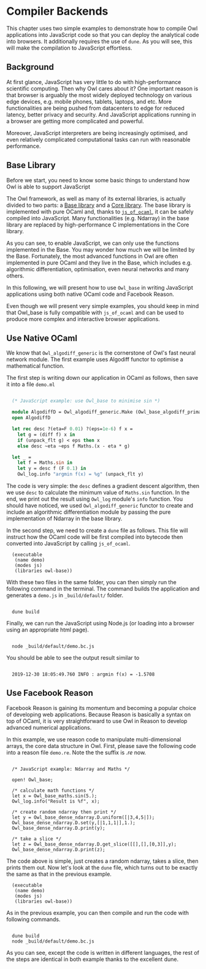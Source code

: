 # Compiler Backends

This chapter uses two simple examples to demonstrate how to compile Owl applications into JavaScript code so that you can deploy the analytical code into browsers. It additionally requires the use of `dune`. As you will see, this will make the compilation to JavaScript effortless.

## Background

At first glance, JavaScript has very little to do with high-performance scientific computing. Then why Owl cares about it? One important reason is that browser is arguably the most widely deployed technology on various edge devices, e.g. mobile phones, tablets, laptops, and etc. More functionalities are being pushed from datacenters to edge for reduced latency, better privacy and security. And JavaScript applications running in a browser are getting more complicated and powerful.

Moreover, JavaScript interpreters are being increasingly optimised, and even relatively complicated computational tasks can run with reasonable performance.

## Base Library

Before we start, you need to know some basic things to understand how Owl is able to support JavaScript

The Owl framework, as well as many of its external libraries, is actually divided to two parts: a [Base library](https://github.com/owlbarn/owl/tree/master/src/base) and a [Core library](https://github.com/owlbarn/owl/tree/master/src/owl). The base library is implemented with pure OCaml and, thanks to [`js_of_ocaml`](https://ocsigen.org/js_of_ocaml/), it can be safely compiled into JavaScript. Many functionalities (e.g. Ndarray) in the base library are replaced by high-performance C implementations in the Core library.

As you can see, to enable JavaScript, we can only use the functions implemented in the Base. You may wonder how much we will be limited by the Base. Fortunately, the most advanced functions in Owl are often implemented in pure OCaml and they live in the Base, which includes e.g. algorithmic differentiation, optimisation, even neural networks and many others.

In this following, we will present how to use `Owl_base` in writing JavaScript applications using both native OCaml code and Facebook Reason.

Even though we will present very simple examples, you should keep in mind that Owl_base is fully compatible with `js_of_ocaml` and can be used to produce more complex and interactive browser applications.

## Use Native OCaml

We know that `Owl_algodiff_generic` is the cornerstone of Owl's fast neural network module. The first example uses Algodiff functor to optimise a mathematical function.

The first step is writing down our application in OCaml as follows, then save it into a file `demo.ml`

```ocaml

  (* JavaScript example: use Owl_base to minimise sin *)

  module AlgodiffD = Owl_algodiff_generic.Make (Owl_base_algodiff_primal_ops.D)
  open AlgodiffD

  let rec desc ?(eta=F 0.01) ?(eps=1e-6) f x =
    let g = (diff f) x in
    if (unpack_flt g) < eps then x
    else desc ~eta ~eps f Maths.(x - eta * g)

  let _ =
    let f = Maths.sin in
    let y = desc f (F 0.1) in
    Owl_log.info "argmin f(x) = %g" (unpack_flt y)

```

The code is very simple: the `desc` defines a gradient descent algorithm, then we use `desc` to calculate the minimum value of `Maths.sin` function. In the end, we print out the result using `Owl_log` module's `info` function. You should have noticed, we used `Owl_algodiff_generic` functor to create and include an algorithmic differentiation module by passing the pure implementation of Ndarray in the base library.

In the second step, we need to create a `dune` file as follows. This file will instruct how the OCaml code will be first compiled into bytecode then converted into JavaScript by calling `js_of_ocaml`.


```shell
  (executable
   (name demo)
   (modes js)
   (libraries owl-base))
```

With these two files in the same folder, you can then simply run the following command in the terminal. The command builds the application and generates a `demo.js` in `_build/default/` folder.


```shell

  dune build

```

Finally, we can run the JavaScript using Node.js (or loading into a browser using an appropriate html page).

```shell

  node _build/default/demo.bc.js

```

You should be able to see the output result similar to 

```shell

  2019-12-30 18:05:49.760 INFO : argmin f(x) = -1.5708

```


## Use Facebook Reason

Facebook Reason is gaining its momentum and becoming a popular choice of developing web applications. Because Reason is basically a syntax on top of OCaml, it is very straightforward to use Owl in Reason to develop advanced numerical applications.

In this example, we use reason code to manipulate multi-dimensional arrays, the core data structure in Owl. First, please save the following code into a reason file `demo.re`. Note the the suffix is *.re* now.


```reason

  /* JavaScript example: Ndarray and Maths */

  open! Owl_base;

  /* calculate math functions */
  let x = Owl_base_maths.sin(5.);
  Owl_log.info("Result is %f", x);

  /* create random ndarray then print */
  let y = Owl_base_dense_ndarray.D.uniform([|3,4,5|]);
  Owl_base_dense_ndarray.D.set(y,[|1,1,1|],1.);
  Owl_base_dense_ndarray.D.print(y);

  /* take a slice */
  let z = Owl_base_dense_ndarray.D.get_slice([[],[],[0,3]],y);
  Owl_base_dense_ndarray.D.print(z);

```

The code above is simple, just creates a random ndarray, takes a slice, then prints them out. Now let's look at the `dune` file, which turns out to be exactly the same as that in the previous example.


```shell
  (executable
   (name demo)
   (modes js)
   (libraries owl-base))
```

As in the previous example, you can then compile and run the code with following commands.

```shell

  dune build
  node _build/default/demo.bc.js

```

As you can see, except the code is written in different languages, the rest of the steps are identical in both example thanks to the excellent dune.
